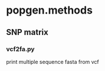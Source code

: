 # popgen.methods

## SNP matrix
### vcf2fa.py
print multiple sequence fasta from vcf
```python vcf2fa.py input.vcf
```

